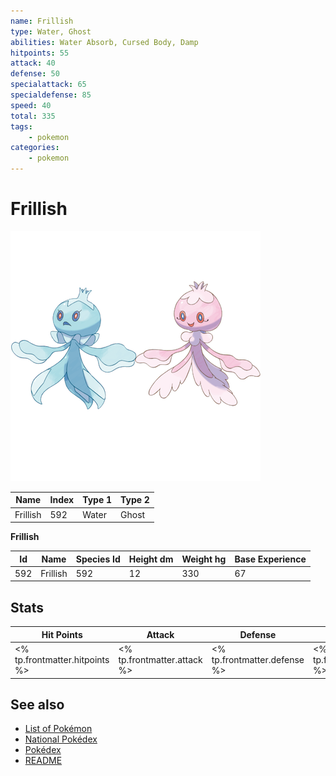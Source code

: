 ```yaml
---
name: Frillish
type: Water, Ghost
abilities: Water Absorb, Cursed Body, Damp
hitpoints: 55
attack: 40
defense: 50
specialattack: 65
specialdefense: 85
speed: 40
total: 335
tags:
    - pokemon
categories:
    - pokemon
---
```


# Frillish


![Frillish](images/592.png)

| **Name** | **Index** | **Type 1** | **Type 2** |
|----|----|----|----|
| Frillish | 592 | Water | Ghost  |

**Frillish** 




| **Id** | **Name** | **Species Id** | **Height dm** | **Weight hg** | **Base Experience** |
|--------|----------|----------------|------------|------------|---------------------|
| 592 | Frillish | 592 | 12 | 330 | 67 |



## Stats

| **Hit Points** | **Attack** | **Defense** | **Special Attack** | **Special Defense** | **Speed** | **Total** |
|----------------|------------|-------------|--------------------|---------------------|-----------|-----------|
| <% tp.frontmatter.hitpoints %> | <% tp.frontmatter.attack %> | <% tp.frontmatter.defense %> | <% tp.frontmatter.specialattack %> | <% tp.frontmatter.specialdefense %> | <% tp.frontmatter.speed %> | <% tp.frontmatter.total %> |

## See also

- [List of Pokémon](../pokemon.md)
- [National Pokédex](../national_pokedex.md)
- [Pokédex](../pokedex.md)
- [README](../README.md)

